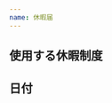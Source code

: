 ```yaml
---
name: 休暇届
---
```


<!--
まず、タイトルに

休暇届

と入力してください
-->

## 使用する休暇制度

<!--
有給休暇
生理休暇
慶弔休暇
病気休暇
裁判員等のための休暇

のうちいずれかを入力してください 
-->

## 日付

<!--
休暇を適用する日付(期間が明らかである場合は開始日と終了日)を入力してください
（例）
    - 2020/01/01
    - 2020/01/02
    - 2020/01/03
（例）2020/01/01-2020/01/09
-->
